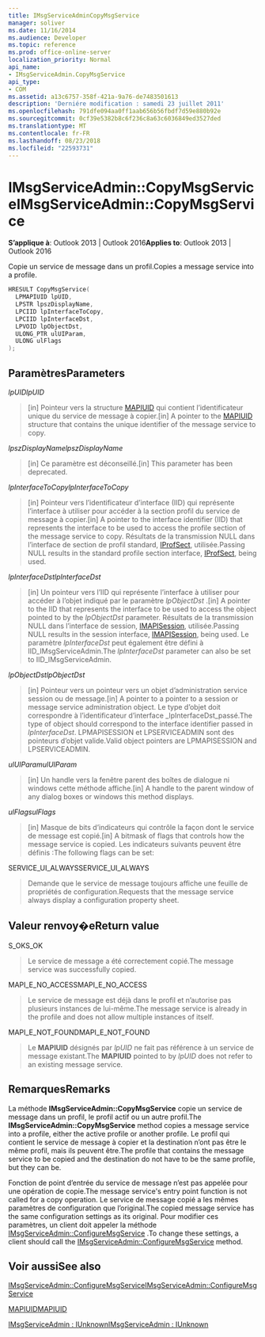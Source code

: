 ```yaml
---
title: IMsgServiceAdminCopyMsgService
manager: soliver
ms.date: 11/16/2014
ms.audience: Developer
ms.topic: reference
ms.prod: office-online-server
localization_priority: Normal
api_name:
- IMsgServiceAdmin.CopyMsgService
api_type:
- COM
ms.assetid: a13c6757-358f-421a-9a76-de7483501613
description: 'Derniére modification : samedi 23 juillet 2011'
ms.openlocfilehash: 791dfe094aa0ff1aab656b56fbdf7d59e880b92e
ms.sourcegitcommit: 0cf39e5382b8c6f236c8a63c6036849ed3527ded
ms.translationtype: MT
ms.contentlocale: fr-FR
ms.lasthandoff: 08/23/2018
ms.locfileid: "22593731"
---
```

# <a name="imsgserviceadmincopymsgservice"></a><span data-ttu-id="60037-103">IMsgServiceAdmin::CopyMsgService</span><span class="sxs-lookup"><span data-stu-id="60037-103">IMsgServiceAdmin::CopyMsgService</span></span>

  
  
<span data-ttu-id="60037-104">**S’applique à**: Outlook 2013 | Outlook 2016</span><span class="sxs-lookup"><span data-stu-id="60037-104">**Applies to**: Outlook 2013 | Outlook 2016</span></span> 
  
<span data-ttu-id="60037-105">Copie un service de message dans un profil.</span><span class="sxs-lookup"><span data-stu-id="60037-105">Copies a message service into a profile.</span></span> 
  
```cpp
HRESULT CopyMsgService(
  LPMAPIUID lpUID,
  LPSTR lpszDisplayName,
  LPCIID lpInterfaceToCopy,
  LPCIID lpInterfaceDst,
  LPVOID lpObjectDst,
  ULONG_PTR ulUIParam,
  ULONG ulFlags
);
```

## <a name="parameters"></a><span data-ttu-id="60037-106">Paramètres</span><span class="sxs-lookup"><span data-stu-id="60037-106">Parameters</span></span>

 <span data-ttu-id="60037-107">_lpUID_</span><span class="sxs-lookup"><span data-stu-id="60037-107">_lpUID_</span></span>
  
> <span data-ttu-id="60037-108">[in] Pointeur vers la structure [MAPIUID](mapiuid.md) qui contient l’identificateur unique du service de message à copier.</span><span class="sxs-lookup"><span data-stu-id="60037-108">[in] A pointer to the [MAPIUID](mapiuid.md) structure that contains the unique identifier of the message service to copy.</span></span> 
    
 <span data-ttu-id="60037-109">_lpszDisplayName_</span><span class="sxs-lookup"><span data-stu-id="60037-109">_lpszDisplayName_</span></span>
  
> <span data-ttu-id="60037-110">[in] Ce paramètre est déconseillé.</span><span class="sxs-lookup"><span data-stu-id="60037-110">[in] This parameter has been deprecated.</span></span> 
    
 <span data-ttu-id="60037-111">_lpInterfaceToCopy_</span><span class="sxs-lookup"><span data-stu-id="60037-111">_lpInterfaceToCopy_</span></span>
  
> <span data-ttu-id="60037-112">[in] Pointeur vers l’identificateur d’interface (IID) qui représente l’interface à utiliser pour accéder à la section profil du service de message à copier.</span><span class="sxs-lookup"><span data-stu-id="60037-112">[in] A pointer to the interface identifier (IID) that represents the interface to be used to access the profile section of the message service to copy.</span></span> <span data-ttu-id="60037-113">Résultats de la transmission NULL dans l’interface de section de profil standard, [IProfSect](iprofsectimapiprop.md), utilisée.</span><span class="sxs-lookup"><span data-stu-id="60037-113">Passing NULL results in the standard profile section interface, [IProfSect](iprofsectimapiprop.md), being used.</span></span>
    
 <span data-ttu-id="60037-114">_lpInterfaceDst_</span><span class="sxs-lookup"><span data-stu-id="60037-114">_lpInterfaceDst_</span></span>
  
> <span data-ttu-id="60037-115">[in] Un pointeur vers l’IID qui représente l’interface à utiliser pour accéder à l’objet indiqué par le paramètre _lpObjectDst_ .</span><span class="sxs-lookup"><span data-stu-id="60037-115">[in] A pointer to the IID that represents the interface to be used to access the object pointed to by the  _lpObjectDst_ parameter.</span></span> <span data-ttu-id="60037-116">Résultats de la transmission NULL dans l’interface de session, [IMAPISession](imapisessioniunknown.md), utilisée.</span><span class="sxs-lookup"><span data-stu-id="60037-116">Passing NULL results in the session interface, [IMAPISession](imapisessioniunknown.md), being used.</span></span> <span data-ttu-id="60037-117">Le paramètre _lpInterfaceDst_ peut également être défini à IID_IMsgServiceAdmin.</span><span class="sxs-lookup"><span data-stu-id="60037-117">The  _lpInterfaceDst_ parameter can also be set to IID_IMsgServiceAdmin.</span></span> 
    
 <span data-ttu-id="60037-118">_lpObjectDst_</span><span class="sxs-lookup"><span data-stu-id="60037-118">_lpObjectDst_</span></span>
  
> <span data-ttu-id="60037-119">[in] Pointeur vers un pointeur vers un objet d’administration service session ou de message.</span><span class="sxs-lookup"><span data-stu-id="60037-119">[in] A pointer to a pointer to a session or message service administration object.</span></span> <span data-ttu-id="60037-120">Le type d’objet doit correspondre à l’identificateur d’interface _lpInterfaceDst_passé.</span><span class="sxs-lookup"><span data-stu-id="60037-120">The type of object should correspond to the interface identifier passed in  _lpInterfaceDst_.</span></span> <span data-ttu-id="60037-121">LPMAPISESSION et LPSERVICEADMIN sont des pointeurs d’objet valide.</span><span class="sxs-lookup"><span data-stu-id="60037-121">Valid object pointers are LPMAPISESSION and LPSERVICEADMIN.</span></span>
    
 <span data-ttu-id="60037-122">_ulUIParam_</span><span class="sxs-lookup"><span data-stu-id="60037-122">_ulUIParam_</span></span>
  
> <span data-ttu-id="60037-123">[in] Un handle vers la fenêtre parent des boîtes de dialogue ni windows cette méthode affiche.</span><span class="sxs-lookup"><span data-stu-id="60037-123">[in] A handle to the parent window of any dialog boxes or windows this method displays.</span></span>
    
 <span data-ttu-id="60037-124">_ulFlags_</span><span class="sxs-lookup"><span data-stu-id="60037-124">_ulFlags_</span></span>
  
> <span data-ttu-id="60037-125">[in] Masque de bits d’indicateurs qui contrôle la façon dont le service de message est copié.</span><span class="sxs-lookup"><span data-stu-id="60037-125">[in] A bitmask of flags that controls how the message service is copied.</span></span> <span data-ttu-id="60037-126">Les indicateurs suivants peuvent être définis :</span><span class="sxs-lookup"><span data-stu-id="60037-126">The following flags can be set:</span></span>
    
<span data-ttu-id="60037-127">SERVICE_UI_ALWAYS</span><span class="sxs-lookup"><span data-stu-id="60037-127">SERVICE_UI_ALWAYS</span></span> 
  
> <span data-ttu-id="60037-128">Demande que le service de message toujours affiche une feuille de propriétés de configuration.</span><span class="sxs-lookup"><span data-stu-id="60037-128">Requests that the message service always display a configuration property sheet.</span></span>
    
## <a name="return-value"></a><span data-ttu-id="60037-129">Valeur renvoy�e</span><span class="sxs-lookup"><span data-stu-id="60037-129">Return value</span></span>

<span data-ttu-id="60037-130">S_OK</span><span class="sxs-lookup"><span data-stu-id="60037-130">S_OK</span></span> 
  
> <span data-ttu-id="60037-131">Le service de message a été correctement copié.</span><span class="sxs-lookup"><span data-stu-id="60037-131">The message service was successfully copied.</span></span>
    
<span data-ttu-id="60037-132">MAPI_E_NO_ACCESS</span><span class="sxs-lookup"><span data-stu-id="60037-132">MAPI_E_NO_ACCESS</span></span> 
  
> <span data-ttu-id="60037-133">Le service de message est déjà dans le profil et n’autorise pas plusieurs instances de lui-même.</span><span class="sxs-lookup"><span data-stu-id="60037-133">The message service is already in the profile and does not allow multiple instances of itself.</span></span>
    
<span data-ttu-id="60037-134">MAPI_E_NOT_FOUND</span><span class="sxs-lookup"><span data-stu-id="60037-134">MAPI_E_NOT_FOUND</span></span> 
  
> <span data-ttu-id="60037-135">Le **MAPIUID** désignés par _lpUID_ ne fait pas référence à un service de message existant.</span><span class="sxs-lookup"><span data-stu-id="60037-135">The **MAPIUID** pointed to by  _lpUID_ does not refer to an existing message service.</span></span> 
    
## <a name="remarks"></a><span data-ttu-id="60037-136">Remarques</span><span class="sxs-lookup"><span data-stu-id="60037-136">Remarks</span></span>

<span data-ttu-id="60037-137">La méthode **IMsgServiceAdmin::CopyMsgService** copie un service de message dans un profil, le profil actif ou un autre profil.</span><span class="sxs-lookup"><span data-stu-id="60037-137">The **IMsgServiceAdmin::CopyMsgService** method copies a message service into a profile, either the active profile or another profile.</span></span> <span data-ttu-id="60037-138">Le profil qui contient le service de message à copier et la destination n’ont pas être le même profil, mais ils peuvent être.</span><span class="sxs-lookup"><span data-stu-id="60037-138">The profile that contains the message service to be copied and the destination do not have to be the same profile, but they can be.</span></span> 
  
<span data-ttu-id="60037-139">Fonction de point d’entrée du service de message n’est pas appelée pour une opération de copie.</span><span class="sxs-lookup"><span data-stu-id="60037-139">The message service's entry point function is not called for a copy operation.</span></span> <span data-ttu-id="60037-140">Le service de message copié a les mêmes paramètres de configuration que l’original.</span><span class="sxs-lookup"><span data-stu-id="60037-140">The copied message service has the same configuration settings as its original.</span></span> <span data-ttu-id="60037-141">Pour modifier ces paramètres, un client doit appeler la méthode [IMsgServiceAdmin::ConfigureMsgService](imsgserviceadmin-configuremsgservice.md) .</span><span class="sxs-lookup"><span data-stu-id="60037-141">To change these settings, a client should call the [IMsgServiceAdmin::ConfigureMsgService](imsgserviceadmin-configuremsgservice.md) method.</span></span> 
  
## <a name="see-also"></a><span data-ttu-id="60037-142">Voir aussi</span><span class="sxs-lookup"><span data-stu-id="60037-142">See also</span></span>



[<span data-ttu-id="60037-143">IMsgServiceAdmin::ConfigureMsgService</span><span class="sxs-lookup"><span data-stu-id="60037-143">IMsgServiceAdmin::ConfigureMsgService</span></span>](imsgserviceadmin-configuremsgservice.md)
  
[<span data-ttu-id="60037-144">MAPIUID</span><span class="sxs-lookup"><span data-stu-id="60037-144">MAPIUID</span></span>](mapiuid.md)
  
[<span data-ttu-id="60037-145">IMsgServiceAdmin : IUnknown</span><span class="sxs-lookup"><span data-stu-id="60037-145">IMsgServiceAdmin : IUnknown</span></span>](imsgserviceadminiunknown.md)

